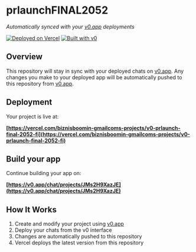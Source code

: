 # prlaunchFINAL2052

*Automatically synced with your [v0.app](https://v0.app) deployments*

[![Deployed on Vercel](https://img.shields.io/badge/Deployed%20on-Vercel-black?style=for-the-badge&logo=vercel)](https://vercel.com/biznisboomin-gmailcoms-projects/v0-prlaunch-final-2052-fi)
[![Built with v0](https://img.shields.io/badge/Built%20with-v0.app-black?style=for-the-badge)](https://v0.app/chat/projects/JMs2H9XazJE)

## Overview

This repository will stay in sync with your deployed chats on [v0.app](https://v0.app).
Any changes you make to your deployed app will be automatically pushed to this repository from [v0.app](https://v0.app).

## Deployment

Your project is live at:

**[https://vercel.com/biznisboomin-gmailcoms-projects/v0-prlaunch-final-2052-fi](https://vercel.com/biznisboomin-gmailcoms-projects/v0-prlaunch-final-2052-fi)**

## Build your app

Continue building your app on:

**[https://v0.app/chat/projects/JMs2H9XazJE](https://v0.app/chat/projects/JMs2H9XazJE)**

## How It Works

1. Create and modify your project using [v0.app](https://v0.app)
2. Deploy your chats from the v0 interface
3. Changes are automatically pushed to this repository
4. Vercel deploys the latest version from this repository
